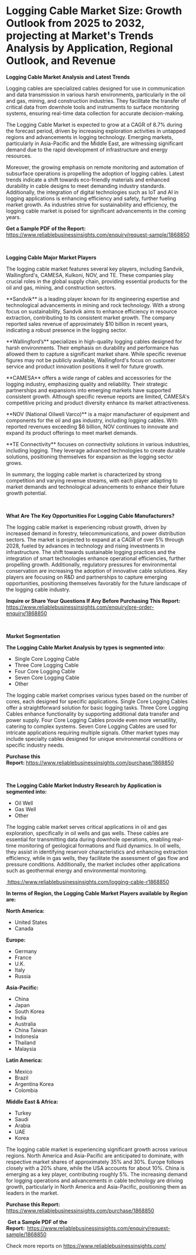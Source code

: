 <p><h1>Logging Cable Market Size: Growth Outlook from 2025 to 2032, projecting at Market's Trends Analysis by Application, Regional Outlook, and Revenue</h1></p><p><strong>Logging Cable Market Analysis and Latest Trends</strong></p>
<p><p>Logging cables are specialized cables designed for use in communication and data transmission in various harsh environments, particularly in the oil and gas, mining, and construction industries. They facilitate the transfer of critical data from downhole tools and instruments to surface monitoring systems, ensuring real-time data collection for accurate decision-making.</p><p>The Logging Cable Market is expected to grow at a CAGR of 8.7% during the forecast period, driven by increasing exploration activities in untapped regions and advancements in logging technology. Emerging markets, particularly in Asia-Pacific and the Middle East, are witnessing significant demand due to the rapid development of infrastructure and energy resources. </p><p>Moreover, the growing emphasis on remote monitoring and automation of subsurface operations is propelling the adoption of logging cables. Latest trends indicate a shift towards eco-friendly materials and enhanced durability in cable designs to meet demanding industry standards. Additionally, the integration of digital technologies such as IoT and AI in logging applications is enhancing efficiency and safety, further fueling market growth. As industries strive for sustainability and efficiency, the logging cable market is poised for significant advancements in the coming years.</p></p>
<p><strong>Get a Sample PDF of the Report:&nbsp;</strong> <a href="https://www.reliablebusinessinsights.com/enquiry/request-sample/1868850?utm_campaign=2109&utm_medium=2&utm_source=Github&utm_content=ia&utm_term=13022025&utm_id=logging-cable">https://www.reliablebusinessinsights.com/enquiry/request-sample/1868850</a></p>
<p>&nbsp;</p>
<p><strong>Logging Cable Major Market Players</strong></p>
<p><p>The logging cable market features several key players, including Sandvik, Wallingford's, CAMESA, Kulkoni, NOV, and TE. These companies play crucial roles in the global supply chain, providing essential products for the oil and gas, mining, and construction sectors.</p><p>**Sandvik** is a leading player known for its engineering expertise and technological advancements in mining and rock technology. With a strong focus on sustainability, Sandvik aims to enhance efficiency in resource extraction, contributing to its consistent market growth. The company reported sales revenue of approximately $10 billion in recent years, indicating a robust presence in the logging sector.</p><p>**Wallingford’s** specializes in high-quality logging cables designed for harsh environments. Their emphasis on durability and performance has allowed them to capture a significant market share. While specific revenue figures may not be publicly available, Wallingford's focus on customer service and product innovation positions it well for future growth.</p><p>**CAMESA** offers a wide range of cables and accessories for the logging industry, emphasizing quality and reliability. Their strategic partnerships and expansions into emerging markets have supported consistent growth. Although specific revenue reports are limited, CAMESA's competitive pricing and product diversity enhance its market attractiveness.</p><p>**NOV (National Oilwell Varco)** is a major manufacturer of equipment and components for the oil and gas industry, including logging cables. With reported revenues exceeding $6 billion, NOV continues to innovate and expand its product offerings to meet market demands.</p><p>**TE Connectivity** focuses on connectivity solutions in various industries, including logging. They leverage advanced technologies to create durable solutions, positioning themselves for expansion as the logging sector grows.</p><p>In summary, the logging cable market is characterized by strong competition and varying revenue streams, with each player adapting to market demands and technological advancements to enhance their future growth potential.</p></p>
<p>&nbsp;</p>
<p><strong>What Are The Key Opportunities For Logging Cable Manufacturers?</strong></p>
<p><p>The logging cable market is experiencing robust growth, driven by increased demand in forestry, telecommunications, and power distribution sectors. The market is projected to expand at a CAGR of over 5% through 2028, fueled by advances in technology and rising investments in infrastructure. The shift towards sustainable logging practices and the integration of smart technologies enhance operational efficiencies, further propelling growth. Additionally, regulatory pressures for environmental conservation are increasing the adoption of innovative cable solutions. Key players are focusing on R&D and partnerships to capture emerging opportunities, positioning themselves favorably for the future landscape of the logging cable industry.</p></p>
<p><strong>Inquire or Share Your Questions If Any Before Purchasing This Report:</strong> <a href="https://www.reliablebusinessinsights.com/enquiry/pre-order-enquiry/1868850?utm_campaign=2109&utm_medium=2&utm_source=Github&utm_content=ia&utm_term=13022025&utm_id=logging-cable">https://www.reliablebusinessinsights.com/enquiry/pre-order-enquiry/1868850</a></p>
<p>&nbsp;</p>
<p><strong>Market Segmentation</strong></p>
<p><strong>The Logging Cable Market Analysis by types is segmented into:</strong></p>
<p><ul><li>Single Core Logging Cable</li><li>Three Core Logging Cable</li><li>Four Core Logging Cable</li><li>Seven Core Logging Cable</li><li>Other</li></ul></p>
<p><p>The logging cable market comprises various types based on the number of cores, each designed for specific applications. Single Core Logging Cables offer a straightforward solution for basic logging tasks. Three Core Logging Cables enhance functionality by supporting additional data transfer and power supply. Four Core Logging Cables provide even more versatility, catering to complex systems. Seven Core Logging Cables are used for intricate applications requiring multiple signals. Other market types may include specialty cables designed for unique environmental conditions or specific industry needs.</p></p>
<p><strong>Purchase this Report:&nbsp;</strong><a href="https://www.reliablebusinessinsights.com/purchase/1868850?utm_campaign=2109&utm_medium=2&utm_source=Github&utm_content=ia&utm_term=13022025&utm_id=logging-cable">https://www.reliablebusinessinsights.com/purchase/1868850</a></p>
<p>&nbsp;</p>
<p><strong>The Logging Cable Market Industry Research by Application is segmented into:</strong></p>
<p><ul><li>Oil Well</li><li>Gas Well</li><li>Other</li></ul></p>
<p><p>The logging cable market serves critical applications in oil and gas exploration, specifically in oil wells and gas wells. These cables are essential for transmitting data during downhole operations, enabling real-time monitoring of geological formations and fluid dynamics. In oil wells, they assist in identifying reservoir characteristics and enhancing extraction efficiency, while in gas wells, they facilitate the assessment of gas flow and pressure conditions. Additionally, the market includes other applications such as geothermal energy and environmental monitoring.</p></p>
<p><a href="https://www.reliablebusinessinsights.com/logging-cable-r1868850?utm_campaign=2109&utm_medium=2&utm_source=Github&utm_content=ia&utm_term=13022025&utm_id=logging-cable">&nbsp;https://www.reliablebusinessinsights.com/logging-cable-r1868850</a></p>
<p><strong>In terms of Region, the Logging Cable Market Players available by Region are:</strong></p>
<p>
    <p> <strong> North America: </strong>
        <ul>
            <li>United States</li>
            <li>Canada</li>
        </ul>
        </p> 
    <p> <strong> Europe: </strong>
        <ul>
            <li>Germany</li>
            <li>France</li>
            <li>U.K.</li>
            <li>Italy</li>
            <li>Russia</li>
        </ul>
        </p> 
    <p> <strong> Asia-Pacific: </strong>
        <ul>
            <li>China</li>
            <li>Japan</li>
            <li>South Korea</li>
            <li>India</li>
            <li>Australia</li>
            <li>China Taiwan</li>
            <li>Indonesia</li>
            <li>Thailand</li>
            <li>Malaysia</li>
        </ul>
        </p> 
    <p> <strong> Latin America: </strong>
        <ul>
            <li>Mexico</li>
            <li>Brazil</li>
            <li>Argentina Korea</li>
            <li>Colombia</li>
        </ul>
        </p> 
    <p> <strong> Middle East & Africa: </strong>
        <ul>
            <li>Turkey</li>
            <li>Saudi</li>
            <li>Arabia</li>
            <li>UAE</li>
            <li>Korea</li>
        </ul>
    </p>
    </p>
<p><p>The logging cable market is experiencing significant growth across various regions. North America and Asia-Pacific are anticipated to dominate, with respective market shares of approximately 35% and 30%. Europe follows closely with a 20% share, while the USA accounts for about 10%. China is emerging as a key player, contributing roughly 5%. The increasing demand for logging operations and advancements in cable technology are driving growth, particularly in North America and Asia-Pacific, positioning them as leaders in the market.</p></p>
<p><strong>Purchase this Report: </strong><a href="https://www.reliablebusinessinsights.com/purchase/1868850?utm_campaign=2109&utm_medium=2&utm_source=Github&utm_content=ia&utm_term=13022025&utm_id=logging-cable">https://www.reliablebusinessinsights.com/purchase/1868850</a></p>
<p>&nbsp;<strong>Get a Sample PDF of the Report:&nbsp;&nbsp;</strong><a href="https://www.reliablebusinessinsights.com/enquiry/request-sample/1868850?utm_campaign=2109&utm_medium=2&utm_source=Github&utm_content=ia&utm_term=13022025&utm_id=logging-cable">https://www.reliablebusinessinsights.com/enquiry/request-sample/1868850</a></p>
<p><strong></strong></p>
<p>Check more reports on <a href="https://www.reliablebusinessinsights.com/?utm_campaign=2109&utm_medium=2&utm_source=Github&utm_content=ia&utm_term=13022025&utm_id=logging-cable">https://www.reliablebusinessinsights.com/</a></p>